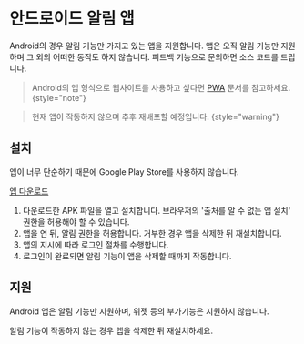 # 안드로이드 알림 앱

Android의 경우 알림 기능만 가지고 있는 앱을 지원합니다. 앱은 오직 알림 기능만 지원하며 그 외의 어떠한 동작도 하지 않습니다.
피드백 기능으로 문의하면 소스 코드를 드립니다.

> Android의 앱 형식으로 웹사이트를 사용하고 싶다면 [PWA](start_web.md#pwa) 문서를 참고하세요.
{style="note"}

> 현재 앱이 작동하지 않으며 추후 재배포할 예정입니다.
{style="warning"}

## 설치

앱이 너무 단순하기 때문에 Google Play Store를 사용하지 않습니다.


<a href="https://dshs.app/DSHS.apk">앱 다운로드</a>

1. 다운로드한 APK 파일을 열고 설치합니다. 브라우저의 '출처를 알 수 없는 앱 설치' 권한을 허용해야 할 수 있습니다.
2. 앱을 연 뒤, 알림 권한을 허용합니다. 거부한 경우 앱을 삭제한 뒤 재설치합니다.
3. 앱의 지시에 따라 로그인 절차를 수행합니다.
4. 로그인이 완료되면 알림 기능이 앱을 삭제할 때까지 작동합니다.

## 지원

Android 앱은 알림 기능만 지원하며, 위젯 등의 부가기능은 지원하지 않습니다. 

알림 기능이 작동하지 않는 경우 앱을 삭제한 뒤 재설치하세요.
